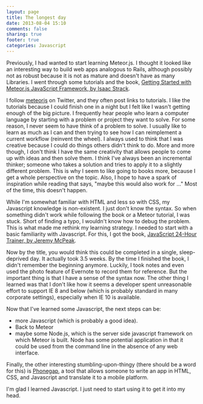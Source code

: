 ```yaml
---
layout: page
title: The longest day
date: 2013-08-04 15:10
comments: false
sharing: true
footer: true
categories: Javascript 
---
```

Previously, I had wanted to start learning Meteor.js. I thought it looked like an interesting way to build web apps analogous to Rails, although possibly not as robust because it is not as mature and doesn't have as many Libraries. I went through some tutorials and the book, [Getting Started with Meteor.js JavaScript Framework, by Isaac Strack](http://www.amazon.com/dp/1782160825/?tag=noqube-20).

I follow [meteorjs](http://www.twitter.com/meteorjs) on Twitter, and they often post links to tutorials. I like the tutorials because I could finish one in a night but I felt like I wasn't getting enough of the big picture.   I frequently hear people who learn a computer language by starting with a problem or project they want to solve. For some reason, I never seem to have think of a problem to solve. I usually like to learn as much as I can and then trying to see how I can reimplement a current workflow (reinvent the wheel). I always used to think that I was creative because I could do things others didn't think to do. More and more though, I don't think I have the same creativity that allows people to come up with ideas and then solve them. I think I've always been an incremental thinker; someone who takes a solution and tries to apply it to a slightly different problem. This is why I seem to like going to books more, because I get a whole perspective on the topic. Also, I hope to have a spark of inspiration while reading that says, "maybe this would also work for ..." Most of the time, this doesn't happen. 

While I'm somewhat familiar with HTML and less so with CSS, my Javascript knowledge is non-existent.  I just don't know the syntax. So when something didn't work while following the book or a Meteor tutorial, I was stuck. Short of finding a typo, I wouldn't know how to debug the problem. This is what made me rethink my learning strategy.  I needed to start with a basic familiarity with Javascript. For this, I got the book, [JavaScript 24-Hour Trainer, by Jeremy McPeak](http://www.amazon.com/dp/0470647833/?tag=noqube-20).

Now by the title, you would think this could be completed in a single, sleep-deprived day. It actually took 3.5 weeks. By the time I finished the book, I didn't remember the beginning anymore. Luckily, I took notes and even used the photo feature of Evernote to record them for reference. But the important thing is that I have a sense of the syntax now. The other thing I learned was that I don't like how it seems a developer spent unreasonable effort to support IE 8 and below (which is
probably standard in many corporate settings), especially when IE 10 is available. 

Now that I've learned some Javascript, the next steps can be:

- more Javascript (which is probably a good idea).
- Back to Meteor
- maybe some Node.js, which is the server side javascript framework on which Meteor is built. Node has some potential application in that it could be used from the command line in the absence of any web interface. 

Finally, the other interesting stumbling-upon-thingy (there should be a word for this) is [Phonegap](http://phonegap.com/), a tool that allows someone to write an app in HTML, CSS, and Javascript and translate it to a mobile platform. 

I'm glad I learned Javascript. I just need to start using it to get it into my head. 